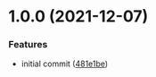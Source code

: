 # 1.0.0 (2021-12-07)


### Features

* initial commit ([481e1be](https://github.com/rsispal/crc/commit/481e1be9062b0554fe1021075f37c2f2cfc22c85))
